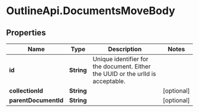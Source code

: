 # OutlineApi.DocumentsMoveBody

## Properties
Name | Type | Description | Notes
------------ | ------------- | ------------- | -------------
**id** | **String** | Unique identifier for the document. Either the UUID or the urlId is acceptable. | 
**collectionId** | **String** |  | [optional] 
**parentDocumentId** | **String** |  | [optional] 
